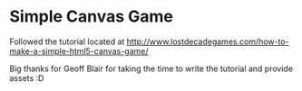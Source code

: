# Simple Canvas Game
Followed the tutorial located at http://www.lostdecadegames.com/how-to-make-a-simple-html5-canvas-game/

Big thanks for Geoff Blair for taking the time to write the tutorial and provide assets :D

